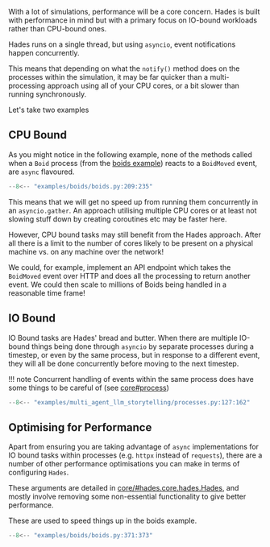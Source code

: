 With a lot of simulations, performance will be a core concern. Hades is built with performance in mind but with a primary focus on IO-bound workloads rather than CPU-bound ones.

Hades runs on a single thread, but using `asyncio`, event notifications happen concurrently.

This means that depending on what the `notify()` method does on the processes within the simulation, it may be far quicker than a multi-processing approach using all of your CPU cores, or a bit slower than running synchronously.

Let's take two examples

## CPU Bound

As you might notice in the following example, none of the methods called when a `Boid` process (from the [boids example](./examples/boids.md)) reacts to a `BoidMoved` event, are `async` flavoured.

```python
--8<-- "examples/boids/boids.py:209:235"
```

This means that we will get no speed up from running them concurrently in an `asyncio.gather`. An approach utilising multiple CPU cores or at least not slowing stuff down by creating coroutines etc may be faster here. 

However, CPU bound tasks may still benefit from the Hades approach. After all there is a limit to the number of cores likely to be present on a physical machine vs. on any machine over the network!

We could, for example, implement an API endpoint which takes the `BoidMoved` event over HTTP and does all the processing to return another event. We could then scale to millions of Boids being handled in a reasonable time frame!


## IO Bound

IO Bound tasks are Hades' bread and butter. When there are multiple IO-bound things being done through `asyncio` by separate processes during a timestep, or even by the same process, but in response to a different event, they will all be done concurrently before moving to the next timestep.

!!! note
    Concurrent handling of events within the same process does have some things to be careful of (see [core#process](./core.md))

```python
--8<-- "examples/multi_agent_llm_storytelling/processes.py:127:162"
```

## Optimising for Performance

Apart from ensuring you are taking advantage of `async` implementations for IO bound tasks within processes (e.g. `httpx` instead of `requests`), there are a number of other performance optimisations you can make in terms of configuring `Hades`.

These arguments are detailed in [core/#hades.core.hades.Hades](./core.md#hades.core.hades.Hades), and mostly involve removing some non-essential functionality to give better performance.

These are used to speed things up in the boids example.
```python
--8<-- "examples/boids/boids.py:371:373"
```
